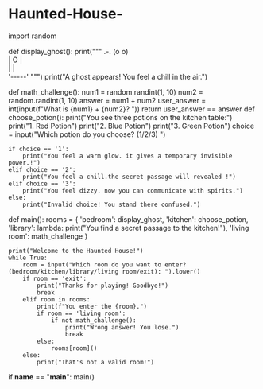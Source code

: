 # Haunted-House-
import random

def display_ghost():
    print("""
         .-.
        (o o)    
        | O |    
        |   |    
       '-----'
    """)
    print("A ghost appears! You feel a chill in the air.")

def math_challenge():
    num1 = random.randint(1, 10)
    num2 = random.randint(1, 10)
    answer = num1 + num2
    user_answer = int(input(f"What is {num1} + {num2}? "))
    return user_answer == answer
def choose_potion():
    print("You see three potions on the kitchen table:")
    print("1. Red Potion")
    print("2. Blue Potion")
    print("3. Green Potion")
    choice = input("Which potion do you choose? (1/2/3) ")
   
    if choice == '1':
        print("You feel a warm glow. it gives a temporary invisible power.!")
    elif choice == '2':
        print("You feel a chill.the secret passage will revealed !")
    elif choice == '3':
        print("You feel dizzy. now you can communicate with spirits.")
    else:
        print("Invalid choice! You stand there confused.")

def main():
    rooms = {
        'bedroom': display_ghost,
        'kitchen': choose_potion,
        'library': lambda: print("You find a secret passage to the kitchen!"),
        'living room': math_challenge
    }

    print("Welcome to the Haunted House!")
    while True:
        room = input("Which room do you want to enter? (bedroom/kitchen/library/living room/exit): ").lower()
        if room == 'exit':
            print("Thanks for playing! Goodbye!")
            break
        elif room in rooms:
            print(f"You enter the {room}.")
            if room == 'living room':
                if not math_challenge():
                    print("Wrong answer! You lose.")
                    break
            else:
                rooms[room]()
        else:
            print("That's not a valid room!")

if __name__ == "__main__":
    main()
